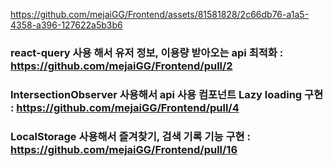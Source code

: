 
https://github.com/mejaiGG/Frontend/assets/81581828/2c66db76-a1a5-4358-a396-127622a5b3b6

### react-query 사용 해서 유저 정보, 이용량 받아오는 api 최적화 : https://github.com/mejaiGG/Frontend/pull/2

### IntersectionObserver 사용해서 api 사용 컴포넌트 Lazy loading 구현 : https://github.com/mejaiGG/Frontend/pull/4

### LocalStorage 사용해서 즐겨찾기, 검색 기록 기능 구현 :  https://github.com/mejaiGG/Frontend/pull/16
